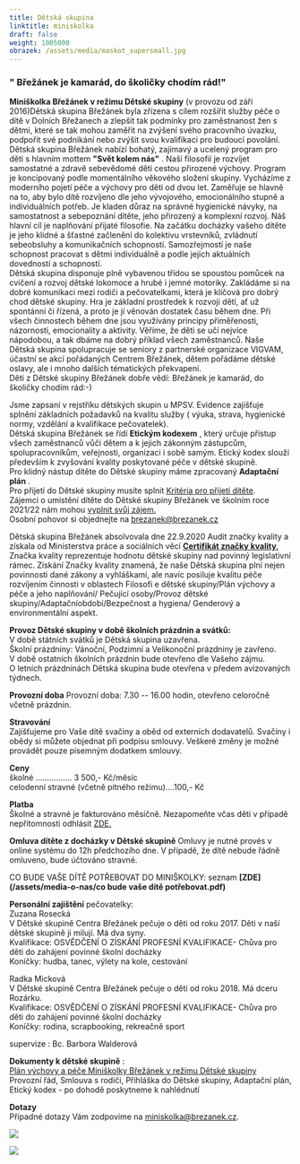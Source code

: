 ```yaml
---
title: Dětská skupina
linktitle: miniskolka
draft: false
weight: 1005000
obrazek: /assets/media/maskot_supersmall.jpg
---
```

### " Břežánek je kamarád, do školičky chodím rád!"

**Miniškolka Břežánek v režimu Dětské skupiny** (v provozu od září 2016)Dětská skupina Břežánek byla zřízena s cílem rozšířit služby péče o dítě v Dolních Břežanech a zlepšit tak podmínky pro zaměstnanost žen s dětmi, které se tak mohou zaměřit na zvýšení svého pracovního úvazku, podpořit své podnikání nebo zvýšit svou kvalifikaci pro budoucí povolání.\
Dětská skupina Břežánek nabízí bohatý, zajímavý a ucelený program pro děti s hlavním mottem **"Svět kolem nás"** . Naší filosofií je rozvíjet samostatné a zdravě sebevědomé děti cestou přirozené výchovy. Program je koncipovaný podle momentálního věkového složení skupiny. Vycházíme z moderního pojetí péče a výchovy pro děti od dvou let. Zaměřuje se hlavně na to, aby bylo dítě rozvíjeno dle jeho vývojového, emocionálního stupně a individuálních potřeb. Je kladen důraz na správné hygienické návyky, na samostatnost a sebepoznání dítěte, jeho přirozený a komplexní rozvoj. Náš hlavní cíl je naplňování přijaté filosofie. Na začátku docházky vašeho dítěte je jeho klidné a šťastné začlenění do kolektivu vrstevníků, zvládnutí sebeobsluhy a komunikačních schopností. Samozřejmostí je naše schopnost pracovat s dětmi individuálně a podle jejich aktuálních dovedností a schopností.\
Dětská skupina disponuje plně vybavenou třídou se spoustou pomůcek na cvičení a rozvoj dětské lokomoce a hrubé i jemné motoriky. Zakládáme si na dobré komunikaci mezi rodiči a pečovatelkami, která je klíčová pro dobrý chod dětské skupiny. Hra je základní prostředek k rozvoji dětí, ať už spontánní či řízená, a proto je jí věnován dostatek času během dne. Při všech činnostech během dne jsou využívány principy přiměřenosti, názornosti, emocionality a aktivity. Věříme, že děti se učí nejvíce nápodobou, a tak dbáme na dobrý příklad všech zaměstnanců. Naše Dětská skupina spolupracuje se seniory z partnerské organizace VIGVAM, účastní se akcí pořádaných Centrem Břežánek, dětem pořádáme dětské oslavy, ale i mnoho dalších tématických překvapení.\
Děti z Dětské skupiny Břežánek dobře vědí: Břežánek je kamarád, do školičky chodím rád:-)

Jsme zapsaní v rejstříku dětských skupin u MPSV. Evidence zajišťuje splnění základních požadavků na kvalitu služby ( výuka, strava, hygienické normy, vzdělání a kvalifikace pečovatelek).\
Dětská skupina Břežánek se řídí **Etickým kodexem** , který určuje přístup všech zaměstnanců vůči dětem a k jejich zákonným zástupcům, spolupracovníkům, veřejnosti, organizaci i sobě samým. Etický kodex slouží především k zvyšování kvality poskytované péče v dětské skupině.\
Pro klidný nástup dítěte do Dětské skupiny máme zpracovaný **Adaptační plán** .\
Pro přijetí do Dětské skupiny musíte splnit [Kritéria pro přijetí dítěte](/assets/media-o-nas/kriteria_prijeti_DS.pdf).\
Zájemci o umístění dítěte do Dětské skupiny Břežánek ve školním roce 2021/22 nám mohou [vyplnit svůj zájem.](https://brezanek.webooker.eu/Activities)\
Osobní pohovor si objednejte na brezanek@brezanek.cz  

Dětská skupina Břežánek absolvovala dne 22.9.2020 Audit značky kvality a získala od Ministerstva práce a sociálních věcí [**Certifikát značky kvality**.](http://www.dsmpsv.cz/cs/pro-rodice/jak-vybrat-detskou-skupinu/ds-se-znackou-kvality) Značka kvality reprezentuje hodnotu dětské skupiny nad povinný legislativní rámec. Získání Značky kvality znamená, že naše Dětská skupina plní nejen povinnosti dané zákony a vyhláškami, ale navíc posiluje kvalitu péče rozvíjením činnosti v oblastech Filosofi e dětské skupiny/Plán výchovy a péče a jeho naplňování/ Pečující osoby/Provoz dětské skupiny/Adaptačníobdobí/Bezpečnost a hygiena/ Genderový a environmentální aspekt.  

**Provoz Dětské skupiny v době školních prázdnin a svátků:**\
V době státních svátků je Dětská skupina uzavřena.\
Školní prázdniny: Vánoční, Podzimní a Velikonoční prázdniny je zavřeno.\
V době ostatních školních prázdnin bude otevřeno dle Vašeho zájmu.\
O letních prázdninách Dětská skupina bude otevřena v předem avizovaných týdnech.

**Provozní doba** Provozní doba: 7.30 -- 16.00 hodin, otevřeno celoročně včetně prázdnin.  

**Stravování**\
Zajišťujeme pro Vaše dítě svačiny a oběd od externích dodavatelů. Svačiny i obědy si můžete objednat při podpisu smlouvy. Veškeré změny je možné provádět pouze písemným dodatkem smlouvy.

**Ceny**\
školné ................ 3 500,- Kč/měsíc\
celodenní stravné (včetně pitného režimu)....100,- Kč

**Platba**\
Školné a stravné je fakturováno měsíčně. Nezapomeňte včas děti v případě nepřítomnosti odhlásit [ZDE.](https://brezanek.webooker.eu/)

**Omluva dítěte z docházky v Dětské skupině** Omluvy je nutné provés v online systému do 12h předchozího dne. V případě, že dítě nebude řádně omluveno, bude účtováno stravné.  

CO BUDE VAŠE DÍTĚ POTŘEBOVAT DO MINIŠKOLKY: seznam **\[ZDE](/assets/media-o-nas/co bude vaše dítě potřebovat.pdf)**   

**Personální zajištění** pečovatelky:\
Zuzana Rosecká\
V Dětské skupině Centra Břežánek pečuje o děti od roku 2017. Děti v naší dětské skupině ji milují. Má dva syny.\
Kvalifikace: OSVĚDČENÍ O ZÍSKÁNÍ PROFESNÍ KVALIFIKACE- Chůva pro děti do zahájení povinné školní docházky\
Koníčky: hudba, tanec, výlety na kole, cestování

Radka Micková\
V Dětské skupině Centra Břežánek pečuje o děti od roku 2018. Má dceru Rozárku.\
Kvalifikace: OSVĚDČENÍ O ZÍSKÁNÍ PROFESNÍ KVALIFIKACE- Chůva pro děti do zahájení povinné školní docházky\
Koníčky: rodina, scrapbooking, rekreačně sport

supervize : Bc. Barbora Walderová  

**Dokumenty k dětské skupině** :\
[Plán výchovy a péče Miniškolky Břežánek v režimu Dětské skupiny](/assets/media-o-nas/PVP_2020.pdf)\
Provozní řád, Smlouva s rodiči, Přihláška do Dětské skupiny, Adaptační plán, Etický kodex - po dohodě poskytneme k nahlédnutí

**Dotazy**\
Případné dotazy Vám zodpovíme na miniskolka@brezanek.cz.

![](/assets/media/eu.jpg)

![](/assets/media/brezanek-1-.png)